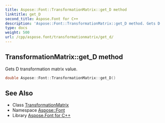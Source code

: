 ```yaml
---
title: Aspose::Font::TransformationMatrix::get_D method
linktitle: get_D
second_title: Aspose.Font for C++
description: 'Aspose::Font::TransformationMatrix::get_D method. Gets D transformation matrix value in C++.'
type: docs
weight: 500
url: /cpp/aspose.font/transformationmatrix/get_d/
---
```

## TransformationMatrix::get_D method


Gets D transformation matrix value.

```cpp
double Aspose::Font::TransformationMatrix::get_D()
```

## See Also

* Class [TransformationMatrix](../)
* Namespace [Aspose::Font](../../)
* Library [Aspose.Font for C++](../../../)
